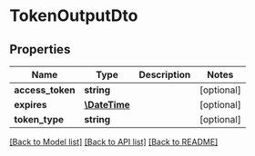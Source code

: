 # TokenOutputDto

## Properties
Name | Type | Description | Notes
------------ | ------------- | ------------- | -------------
**access_token** | **string** |  | [optional] 
**expires** | [**\DateTime**](\DateTime.md) |  | [optional] 
**token_type** | **string** |  | [optional] 

[[Back to Model list]](../README.md#documentation-for-models) [[Back to API list]](../README.md#documentation-for-api-endpoints) [[Back to README]](../README.md)


